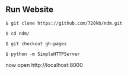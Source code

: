 ## Run Website

```
$ git clone https://github.com/720kb/ndm.git
```

```
$ cd ndm/
```

```
$ git checkout gh-pages
```

```
$ python -m SimpleHTTPServer
```

now open http://localhost:8000

